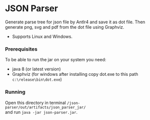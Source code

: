 # JSON Parser

Generate parse tree for json file by Antlr4 and save it as dot file.
Then generate png, svg and pdf from the dot file using Graphviz.

- Supports Linux and Windows.

### Prerequisites

To be able to run the jar on your system you need: 
- java 8 (or latest version)
- Graphviz (for windows after installing copy dot.exe to this path ```c:\release\bin\dot.exe```)

### Running

Open this directory in terminal ```/json-parser/out/artifacts/json_parser_jar/```  
and run  ``` java -jar json-parser.jar ```.
